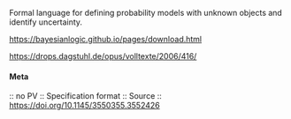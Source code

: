 Formal language for defining probability models with unknown objects and identify uncertainty.

https://bayesianlogic.github.io/pages/download.html

https://drops.dagstuhl.de/opus/volltexte/2006/416/

#### Meta
:: no PV
:: Specification format
:: Source :: https://doi.org/10.1145/3550355.3552426